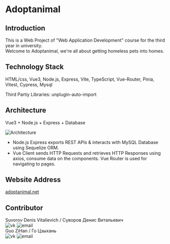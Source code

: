 # Adoptanimal  

## Introduction

This is a Web Project of "Web Application Development" course for the third year in university.  
Welcome to Adoptanimal, we're all about getting homeless pets into homes.

## Technology Stack

HTML/css, Vue3, Node.js, Express, Vite, TypeScript, Vue-Router, Pinia, Vitest, Cypress, Mysql

Third Partiy Libraries: unplugin-auto-import  

## Architecture

Vue3 + Node.js + Express + Database

![Architecture](https://www.bezkoder.com/wp-content/uploads/2019/12/vue-node-express-mysql-architecture.png)

* Node.js Express exports REST APIs & interacts with MySQL Database using Sequelize ORM.  
* Vue Client sends HTTP Requests and retrieves HTTP Responses using axios, consume data on the components. Vue Router is used for navigating to pages.  

## Website Address

[adoptanimal.net](http://adoptanimal.net)

## Contributor

Suvorov Denis Vitalievich / Суворов Денис Витальевич  
![vk](https://img.shields.io/badge/VK-denissvvv-green)
![email](https://img.shields.io/badge/mail-erkobraxx%40gmail.com-blue)  
Guo ZiHan / Го Цзыхань  
![vk](https://img.shields.io/badge/VK-zjjhgzh-green)
![email](https://img.shields.io/badge/mail-zjjhgzh%40gmail.com-blue)  
